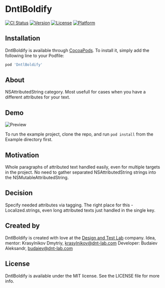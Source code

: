 # DntlBoldify

[![CI Status](https://img.shields.io/travis/Budaiev/DntlBoldify.svg?style=flat)](https://travis-ci.org/Budaiev/DntlBoldify)
[![Version](https://img.shields.io/cocoapods/v/DntlBoldify.svg?style=flat)](https://cocoapods.org/pods/DntlBoldify)
[![License](https://img.shields.io/cocoapods/l/DntlBoldify.svg?style=flat)](https://cocoapods.org/pods/DntlBoldify)
[![Platform](https://img.shields.io/cocoapods/p/DntlBoldify.svg?style=flat)](https://cocoapods.org/pods/DntlBoldify)


## Installation
DntlBoldify is available through [CocoaPods](https://cocoapods.org). To install
it, simply add the following line to your Podfile:

```ruby
pod 'DntlBoldify'
```

## About
NSAttributedString category.
Most usefull for cases when you have a different attributes for your text.

## Demo

![Preview](preview.gif)

To run the example project, clone the repo, and run `pod install` from the Example directory first.

## Motivation
Whole paragraphs of attributed text handled easily, even for multiple targets in the project.
No need to gather separated NSAttributedString strings into the NSMutableAttributedString.

## Decision
Specify needed attributes via tagging.
The right place  for this - Localized.strings, even long attributed texts just handled in the single key.

## Created by
DntlBoldify is created with love at the [Design and Test Lab](https://www.dnt-lab.com) company.
Idea, mentor: Krasylnikov Dmytriy, krasylnikov@dnt-lab.com
Developer: Budaiev Aleksandr, budaiev@dnt-lab.com

## License
DntlBoldify is available under the MIT license. See the LICENSE file for more info.
